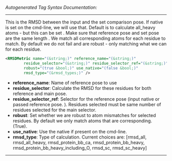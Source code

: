 <!-- THIS IS AN AUTOGENERATED FILE: Don't edit it directly, instead change the schema definition in the code itself. -->

_Autogenerated Tag Syntax Documentation:_

---
This is the RMSD between the input and the set comparison pose.
  If native is set on the cmd-line, we will use that.
  Default is to calculate all_heavy atoms - but this can be set
.
  Make sure that reference pose and set pose are the same length .   We match all corresponding atoms for each residue to match.   By default we do not fail and are robust - only matching what we can for each residue.

```xml
<RMSDMetric name="(&string;)" reference_name="(&string;)"
        residue_selector="(&string;)" residue_selector_ref="(&string;)"
        robust="(true &bool;)" use_native="(false &bool;)"
        rmsd_type="(&rmsd_types;)" />
```

-   **reference_name**: Name of reference pose to use
-   **residue_selector**: Calculate the RMSD for these residues for both reference and main pose.
-   **residue_selector_ref**: Selector for the reference pose (input native or passed reference pose. ).  Residues selected must be same number of residues selected for the main selector.
-   **robust**: Set whether we are robust to atom mismatches for selected residues.  By default we only match atoms that are corresponding. (True).
-   **use_native**: Use the native if present on the cmd-line.
-   **rmsd_type**: Type of calculation.  Current choices are: 
[rmsd_all, rmsd_all_heavy, rmsd_protein_bb_ca, rmsd_protein_bb_heavy, rmsd_protein_bb_heavy_including_O, rmsd_sc, rmsd_sc_heavy]

---
